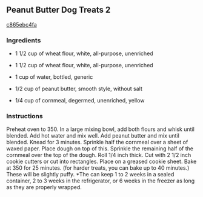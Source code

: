 ## Peanut Butter Dog Treats 2

[c865ebc4fa](https://cookpad.com/us/recipes/354385-peanut-butter-dog-treats-2)

### Ingredients

 - 1 1/2 cup of wheat flour, white, all-purpose, unenriched

 - 1 1/2 cup of wheat flour, white, all-purpose, unenriched

 - 1 cup of water, bottled, generic

 - 1/2 cup of peanut butter, smooth style, without salt

 - 1/4 cup of cornmeal, degermed, unenriched, yellow

### Instructions

Preheat oven to 350. In a large mixing bowl, add both flours and whisk until blended. Add hot water and mix well. Add peanut butter and mix until blended. Knead for 3 minutes. Sprinkle half the cornmeal over a sheet of waxed paper. Place dough on top of this. Sprinkle the remaining half of the cornmeal over the top of the dough. Roll 1/4 inch thick. Cut with 2 1/2 inch cookie cutters or cut into rectangles. Place on a greased cookie sheet. Bake at 350 for 25 minutes. (for harder treats, you can bake up to 40 minutes.) These will be slightly puffy. *The can keep 1 to 2 weeks in a sealed container, 2 to 3 weeks in the refrigerator, or 6 weeks in the freezer as long as they are properly wrapped.